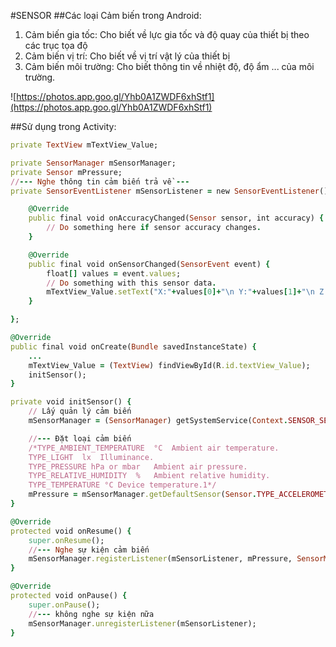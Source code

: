 #SENSOR
##Các loại Cảm biến trong Android:
1.	Cảm biến gia tốc: Cho biết về lực gia tốc và độ quay của thiết bị theo các trục tọa độ
2.	Cảm biến vị trí: Cho biết về vị trí vật lý của thiết bị
3.	Cảm biến môi trường: Cho biết thông tin về nhiệt độ, độ ẩm ... của môi trường.

![https://photos.app.goo.gl/Yhb0A1ZWDF6xhStf1](https://photos.app.goo.gl/Yhb0A1ZWDF6xhStf1)

##Sử dụng trong Activity:
```ruby
private TextView mTextView_Value;

private SensorManager mSensorManager;
private Sensor mPressure;
//--- Nghe thông tin cảm biến trả về ---
private SensorEventListener mSensorListener = new SensorEventListener() {

    @Override
    public final void onAccuracyChanged(Sensor sensor, int accuracy) {
        // Do something here if sensor accuracy changes.
    }

    @Override
    public final void onSensorChanged(SensorEvent event) {
        float[] values = event.values;
        // Do something with this sensor data.
        mTextView_Value.setText("X:"+values[0]+"\n Y:"+values[1]+"\n Z:"+values[2]);
    }

};

@Override
public final void onCreate(Bundle savedInstanceState) {
    ...
    mTextView_Value = (TextView) findViewById(R.id.textView_Value);
    initSensor();
}

private void initSensor() {
    // Lấy quản lý cảm biến
    mSensorManager = (SensorManager) getSystemService(Context.SENSOR_SERVICE);

	//--- Đặt loại cảm biến
    /*TYPE_AMBIENT_TEMPERATURE	°C	Ambient air temperature.
    TYPE_LIGHT	lx	Illuminance.
    TYPE_PRESSURE hPa or mbar	Ambient air pressure.
    TYPE_RELATIVE_HUMIDITY	%	Ambient relative humidity.
    TYPE_TEMPERATURE °C	Device temperature.1*/
    mPressure = mSensorManager.getDefaultSensor(Sensor.TYPE_ACCELEROMETER);
}

@Override
protected void onResume() {
    super.onResume();
	//--- Nghe sự kiện cảm biến
    mSensorManager.registerListener(mSensorListener, mPressure, SensorManager.SENSOR_DELAY_NORMAL);
}

@Override
protected void onPause() {
    super.onPause();
	//--- không nghe sự kiện nữa
    mSensorManager.unregisterListener(mSensorListener);
}
```